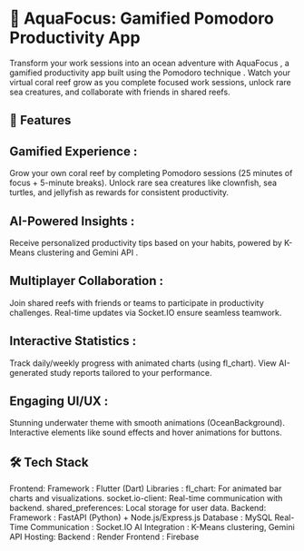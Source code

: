 # 🌊 AquaFocus: Gamified Pomodoro Productivity App

Transform your work sessions into an ocean adventure with AquaFocus , a gamified productivity app built using the Pomodoro technique . Watch your virtual coral reef grow as you complete focused work sessions, unlock rare sea creatures, and collaborate with friends in shared reefs.

## 🚀 Features

## Gamified Experience :
Grow your own coral reef by completing Pomodoro sessions (25 minutes of focus + 5-minute breaks).
Unlock rare sea creatures like clownfish, sea turtles, and jellyfish as rewards for consistent productivity.
## AI-Powered Insights :
Receive personalized productivity tips based on your habits, powered by K-Means clustering and Gemini API .
## Multiplayer Collaboration :
Join shared reefs with friends or teams to participate in productivity challenges.
Real-time updates via Socket.IO ensure seamless teamwork.
## Interactive Statistics :
Track daily/weekly progress with animated charts (using fl_chart).
View AI-generated study reports tailored to your performance.
## Engaging UI/UX :
Stunning underwater theme with smooth animations (OceanBackground).
Interactive elements like sound effects and hover animations for buttons.
## 🛠 Tech Stack
Frontend:
Framework : Flutter (Dart)
Libraries :
fl_chart: For animated bar charts and visualizations.
socket.io-client: Real-time communication with backend.
shared_preferences: Local storage for user data.
Backend:
Framework : FastAPI (Python) + Node.js/Express.js
Database : MySQL
Real-Time Communication : Socket.IO
AI Integration : K-Means clustering, Gemini API
Hosting:
Backend : Render
Frontend : Firebase
